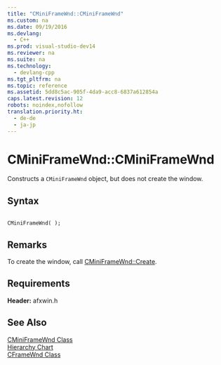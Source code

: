 ```yaml
---
title: "CMiniFrameWnd::CMiniFrameWnd"
ms.custom: na
ms.date: 09/19/2016
ms.devlang: 
  - C++
ms.prod: visual-studio-dev14
ms.reviewer: na
ms.suite: na
ms.technology: 
  - devlang-cpp
ms.tgt_pltfrm: na
ms.topic: reference
ms.assetid: 5dd8c5ac-905f-4da9-acc8-6837a612854a
caps.latest.revision: 12
robots: noindex,nofollow
translation.priority.ht: 
  - de-de
  - ja-jp
---
```

# CMiniFrameWnd::CMiniFrameWnd
Constructs a `CMiniFrameWnd` object, but does not create the window.  
  
## Syntax  
  
```  
  
CMiniFrameWnd( );  
```  
  
## Remarks  
 To create the window, call [CMiniFrameWnd::Create](../vs140/CMiniFrameWnd--Create.md).  
  
## Requirements  
 **Header:** afxwin.h  
  
## See Also  
 [CMiniFrameWnd Class](../vs140/CMiniFrameWnd-Class.md)   
 [Hierarchy Chart](../vs140/Hierarchy-Chart.md)   
 [CFrameWnd Class](../vs140/CFrameWnd-Class.md)